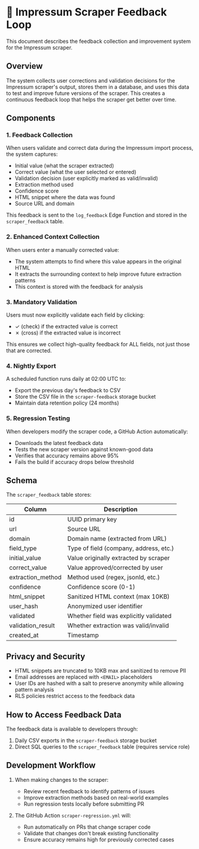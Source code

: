 

# 🔄 Impressum Scraper Feedback Loop

This document describes the feedback collection and improvement system for the Impressum scraper.

## Overview

The system collects user corrections and validation decisions for the Impressum scraper's output, stores them in a database, and uses this data to test and improve future versions of the scraper. This creates a continuous feedback loop that helps the scraper get better over time.

## Components

### 1. Feedback Collection

When users validate and correct data during the Impressum import process, the system captures:

- Initial value (what the scraper extracted)
- Correct value (what the user selected or entered)
- Validation decision (user explicitly marked as valid/invalid)
- Extraction method used
- Confidence score
- HTML snippet where the data was found
- Source URL and domain

This feedback is sent to the `log_feedback` Edge Function and stored in the `scraper_feedback` table.

### 2. Enhanced Context Collection

When users enter a manually corrected value:
- The system attempts to find where this value appears in the original HTML
- It extracts the surrounding context to help improve future extraction patterns
- This context is stored with the feedback for analysis

### 3. Mandatory Validation

Users must now explicitly validate each field by clicking:
- ✓ (check) if the extracted value is correct
- ✗ (cross) if the extracted value is incorrect

This ensures we collect high-quality feedback for ALL fields, not just those that are corrected.

### 4. Nightly Export

A scheduled function runs daily at 02:00 UTC to:

- Export the previous day's feedback to CSV
- Store the CSV file in the `scraper-feedback` storage bucket
- Maintain data retention policy (24 months)

### 5. Regression Testing

When developers modify the scraper code, a GitHub Action automatically:

- Downloads the latest feedback data
- Tests the new scraper version against known-good data
- Verifies that accuracy remains above 95%
- Fails the build if accuracy drops below threshold

## Schema

The `scraper_feedback` table stores:

| Column            | Description                              |
|-------------------|------------------------------------------|
| id                | UUID primary key                         |
| url               | Source URL                               |
| domain            | Domain name (extracted from URL)         |
| field_type        | Type of field (company, address, etc.)   |
| initial_value     | Value originally extracted by scraper    |
| correct_value     | Value approved/corrected by user         |
| extraction_method | Method used (regex, jsonld, etc.)        |
| confidence        | Confidence score (0-1)                   |
| html_snippet      | Sanitized HTML context (max 10KB)        |
| user_hash         | Anonymized user identifier               |
| validated         | Whether field was explicitly validated   |
| validation_result | Whether extraction was valid/invalid     |
| created_at        | Timestamp                                |

## Privacy and Security

- HTML snippets are truncated to 10KB max and sanitized to remove PII
- Email addresses are replaced with `<EMAIL>` placeholders
- User IDs are hashed with a salt to preserve anonymity while allowing pattern analysis
- RLS policies restrict access to the feedback data

## How to Access Feedback Data

The feedback data is available to developers through:

1. Daily CSV exports in the `scraper-feedback` storage bucket
2. Direct SQL queries to the `scraper_feedback` table (requires service role)

## Development Workflow

1. When making changes to the scraper:
   - Review recent feedback to identify patterns of issues
   - Improve extraction methods based on real-world examples
   - Run regression tests locally before submitting PR

2. The GitHub Action `scraper-regression.yml` will:
   - Run automatically on PRs that change scraper code
   - Validate that changes don't break existing functionality
   - Ensure accuracy remains high for previously corrected cases

